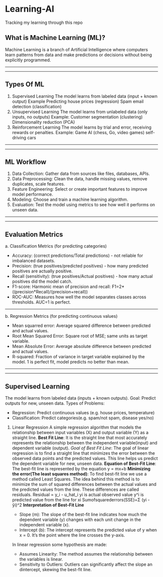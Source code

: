 # Learning-AI

Tracking my learning through this repo

## What is Machine Learning (ML)?

Machine Learning is a branch of Artificial Intelligence where computers learn patterns from data and make predictions or decisions without being explicitly programmed.

---

---

## Types Of ML

1. Supervised Learning
   The model learns from labeled data (input + known output)
   Example
   Predicting house prices (regression)
   Spam email detection (classification)
2. Unsupervised Learning
   The model learns from unlabeled data (only inputs, no outputs)
   Example:
   Customer segmentation (clustering)
   Dimensionality reduction (PCA)
3. Reinforcement Learning
   The model learns by trial and error, receiving rewards or penalties.
   Example:
   Game AI (chess, Go, video games)
   self-driving cars

---

---

## ML Workflow

1. Data Collection: Gather data from sources like files, databases, APIs.
2. Data Preprocessing: Clean the data, handle missing values, remove duplicates, scale features.
3. Feature Engineering: Select or create important features to improve model performance.
4. Modeling: Choose and train a machine learning algorithm.
5. Evaluation: Test the model using metrics to see how well it performs on unseen data.

---

---

## Evaluation Metrics

a. Classification Metrics (for predicting categories)

- Accuracy: (correct predictions/Total predictions) - not reliable for imbalanced datasets.
- Precision: (true positives/predicted positives) - how many predicted positives are actually positive.
- Recall (sensitivity): (true positives/Actual positives) - how many actual positives did the model catch.
- F1-score: Harmonic mean of precision and recall:
  F1=2*((precision*Recall)/(precision+recall))
- ROC-AUC: Measures how well the model separates classes across thresholds. AUC=1 is perfect.

---

b. Regression Metrics (for predicting continuous values)

- Mean squarred error: Average squared difference between predicted and actual values.
- Root Mean Squared Error: Square root of MSE; same units as target variable.
- Mean Absolute Error: Average absolute difference between predicted and actual values.
- R-squared: Fraction of variance in target variable explained by the model. 1 is perfect fit, model predicts no better than mean.

---

---

## Supervised Learning

The model learns from labeled data (inputs + known outputs).
Goal: Predict outputs for new, unseen data.
Types of Problems:

- Regression: Predict continuous values (e.g. house prices, temperature)
- Classification: Predict categories(e.g. spam/not spam, disease yes/no)

1. Linear Regression
   A simple regression algorithm that models the relationship between input variables (X) and output variable (Y) as a straight line.
   **Best Fit Line**: It is the straight line that most accurately represents the relationship between the independent variable(input) and dependent variable (output).
   _Goal of Best Fit Line_: The goal of linear regression is to find a straight line that minimizes the error between the observed data points and the predicted values. This line helps us predict the dependent variable for new, unseen data.
   **Equation of Best-Fit Line**: The best-fit line is represented by the equation
   y = mx+b
   **Minimizing the error(The least squares method)**: To find best-fit line we use a method called Least Squares.
   The idea behind this method is to minimize the sum of squared differences between the actual values and the predicted values from the line.
   These differences are called residuals.
   Residual = y_i - u_hat_i
   yi is actual observed value
   y^i is predicted value from the line for xi
   Sumofsquarederrors(SSE)=Σ (yi - ŷi)^2
   **Interpretation of Best-Fit Line**

   - Slope (m): The slope of the best-fit line indicates how much the dependent variable (y) changes with each unit change in the independent variable (x).
   - Intercept (b): The intercept represents the predicted value of y when x = 0. It’s the point where the line crosses the y-axis.

   In linear regression some hypothesis are made:

   - Assumes Linearity: The method assumes the relationship between the variables is linear.
   - Sensitivity to Outliers: Outliers can significantly affect the slope an dintercept, skewing the best-fit line.
